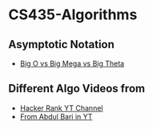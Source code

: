 # CS435-Algorithms


## Asymptotic Notation
 - [Big O vs Big Mega vs Big Theta](https://www.youtube.com/watch?v=1tfdr1Iv6JA)


## Different Algo Videos from
 - [Hacker Rank YT Channel](https://www.youtube.com/watch?v=KEEKn7Me-ms&list=PLI1t_8YX-ApvMthLj56t1Rf-Buio5Y8KL&index=1)
 - [From Abdul Bari in YT](https://www.youtube.com/watch?v=0IAPZzGSbME&list=PLDN4rrl48XKpZkf03iYFl-O29szjTrs_O)

